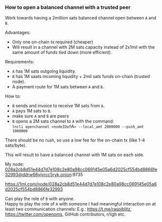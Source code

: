 ### How to open a balanced channel with a trusted peer

Work towards having a 2million sats balanced channel open between `A` and `B`.

Advantages:
- Only one on-chain tx required (cheaper)
- Will result in a channel with 2M sats capacity instead of 2x1mil with the same amount of funds tied down (more efficient).

Requirements: 
- `A` has 1M sats outgoing liquidity.
- `B` has 1M saats incoming liquidity + 2mil sats funds on-chain (trusted node).
- A payment route for 1M sats between `A` and `B`.

How to:
- `B` sends and invoice to receive 1M sats from `A`.
- `A` pays 1M sats to `B`.
- make sure `A` and `B` are peers
- `B` opens a 2M sats channel to `A` with the command:   
`lncli openchannel <nodeIDof`A`> --local_amt 2000000 --push_amt 1000000`

There should be no rush, so use a low fee for the on-chain tx (like 1-4 sats/byte).

This will result to have a balanced channel with 1M sats on each side.

My node:  
028a2cb8d51e44d7d7e108c2e80a98cc069145e05a6d2025cf554bd8866fe32993@ddrw66yjyrcc5ryk.onion:9735

https://1ml.com/node/028a2cb8d51e44d7d7e108c2e80a98cc069145e05a6d2025cf554bd8866fe32993

Can play the role of `B` with anyone.  
Happy to play the role of `A` with someone I had meaningful interaction on at least two communication channels: 
E.g.: https://t.me/raspiblitz, https://twitter.com/openoms, GitHub contributors, r/ligh etc.